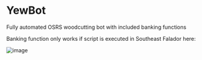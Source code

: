 # YewBot
Fully automated OSRS woodcutting bot with included banking functions

Banking function only works if script is executed in Southeast Falador here:

![image](https://user-images.githubusercontent.com/33561650/219968282-2b548a4b-6034-47ce-8eac-ba5dbb735231.png)
